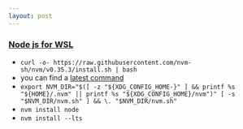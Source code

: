 ```yaml
---
layout: post
---
```

### [Node js for WSL](https://docs.microsoft.com/en-us/windows/nodejs/setup-on-wsl2)
- `curl -o- https://raw.githubusercontent.com/nvm-sh/nvm/v0.35.3/install.sh | bash`
- you can find a [latest command](https://github.com/nvm-sh/nvm)
- `export NVM_DIR="$([ -z "${XDG_CONFIG_HOME-}" ] && printf %s "${HOME}/.nvm" || printf %s "${XDG_CONFIG_HOME}/nvm")" [ -s "$NVM_DIR/nvm.sh" ] && \. "$NVM_DIR/nvm.sh"`
- `nvm install node`
- `nvm install --lts`